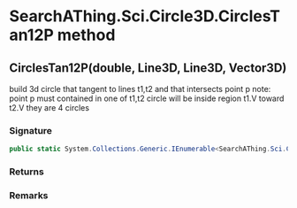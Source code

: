 # SearchAThing.Sci.Circle3D.CirclesTan12P method
## CirclesTan12P(double, Line3D, Line3D, Vector3D)
build 3d circle that tangent to lines t1,t2 and that intersects point p
            note: point p must contained in one of t1,t2
            circle will be inside region t1.V toward t2.V
            they are 4 circles

### Signature
```csharp
public static System.Collections.Generic.IEnumerable<SearchAThing.Sci.Circle3D> CirclesTan12P(double tol_len, Line3D t1, Line3D t2, Vector3D p)
```
### Returns

### Remarks

